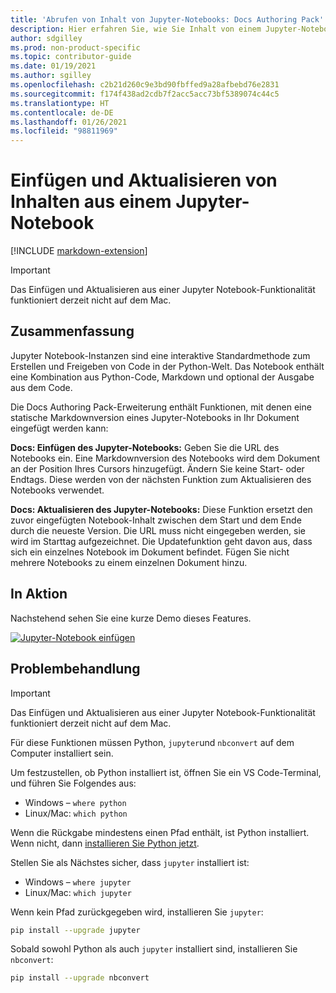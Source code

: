 ```yaml
---
title: 'Abrufen von Inhalt von Jupyter-Notebooks: Docs Authoring Pack'
description: Hier erfahren Sie, wie Sie Inhalt von einem Jupyter-Notebook in Ihr Dokument mithilfe des Docs Authoring Pack, einer Visual Studio Code-Erweiterung, einfügen und aktualisieren.
author: sdgilley
ms.prod: non-product-specific
ms.topic: contributor-guide
ms.date: 01/19/2021
ms.author: sgilley
ms.openlocfilehash: c2b21d260c9e3bd90fbffed9a28afbebd76e2831
ms.sourcegitcommit: f174f438ad2cdb7f2acc5acc73bf5389074c44c5
ms.translationtype: HT
ms.contentlocale: de-DE
ms.lasthandoff: 01/26/2021
ms.locfileid: "98811969"
---
```

# <a name="insert-and-update-content-from-a-jupyter-notebook"></a>Einfügen und Aktualisieren von Inhalten aus einem Jupyter-Notebook

[!INCLUDE [markdown-extension](includes/markdown-extension.md)]

> [!IMPORTANT]
> Das Einfügen und Aktualisieren aus einer Jupyter Notebook-Funktionalität funktioniert derzeit nicht auf dem Mac.

## <a name="summary"></a>Zusammenfassung

Jupyter Notebook-Instanzen sind eine interaktive Standardmethode zum Erstellen und Freigeben von Code in der Python-Welt.  Das Notebook enthält eine Kombination aus Python-Code, Markdown und optional der Ausgabe aus dem Code.


Die Docs Authoring Pack-Erweiterung enthält Funktionen, mit denen eine statische Markdownversion eines Jupyter-Notebooks in Ihr Dokument eingefügt werden kann:

**Docs: Einfügen des Jupyter-Notebooks:** Geben Sie die URL des Notebooks ein. Eine Markdownversion des Notebooks wird dem Dokument an der Position Ihres Cursors hinzugefügt. Ändern Sie keine Start- oder Endtags. Diese werden von der nächsten Funktion zum Aktualisieren des Notebooks verwendet.

**Docs: Aktualisieren des Jupyter-Notebooks:** Diese Funktion ersetzt den zuvor eingefügten Notebook-Inhalt zwischen dem Start und dem Ende durch die neueste Version. Die URL muss nicht eingegeben werden, sie wird im Starttag aufgezeichnet.  Die Updatefunktion geht davon aus, dass sich ein einzelnes Notebook im Dokument befindet.  Fügen Sie nicht mehrere Notebooks zu einem einzelnen Dokument hinzu.

## <a name="in-action"></a>In Aktion

Nachstehend sehen Sie eine kurze Demo dieses Features.

[![Jupyter-Notebook einfügen](media/insertnotebook.gif)](media/insertnotebook.gif#lightbox)

## <a name="troubleshooting"></a>Problembehandlung

> [!IMPORTANT]
> Das Einfügen und Aktualisieren aus einer Jupyter Notebook-Funktionalität funktioniert derzeit nicht auf dem Mac.

Für diese Funktionen müssen Python, `jupyter`und `nbconvert` auf dem Computer installiert sein.

Um festzustellen, ob Python installiert ist, öffnen Sie ein VS Code-Terminal, und führen Sie Folgendes aus:

* Windows – `where python`
* Linux/Mac: `which python`

Wenn die Rückgabe mindestens einen Pfad enthält, ist Python installiert.  Wenn nicht, dann [installieren Sie Python jetzt](https://www.python.org/downloads/).

Stellen Sie als Nächstes sicher, dass `jupyter` installiert ist:

* Windows – `where jupyter`
* Linux/Mac: `which jupyter`

Wenn kein Pfad zurückgegeben wird, installieren Sie `jupyter`:

```bash
pip install --upgrade jupyter
```

Sobald sowohl Python als auch `jupyter` installiert sind, installieren Sie `nbconvert`:

```bash
pip install --upgrade nbconvert
```
